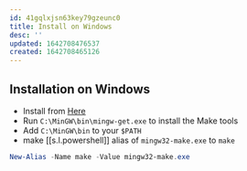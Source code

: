 ```yaml
---
id: 41gqlxjsn63key79gzeunc0
title: Install on Windows
desc: ''
updated: 1642708476537
created: 1642708465126
---
```


## Installation on Windows

- Install from [Here](http://gnuwin32.sourceforge.net/packages/make.htm)
- Run `C:\MinGW\bin\mingw-get.exe` to install the Make tools
- Add `C:\MinGW\bin` to your `$PATH`
- make [[s.l.powershell]] alias of `mingw32-make.exe` to `make`

```powershell
New-Alias -Name make -Value mingw32-make.exe
```
